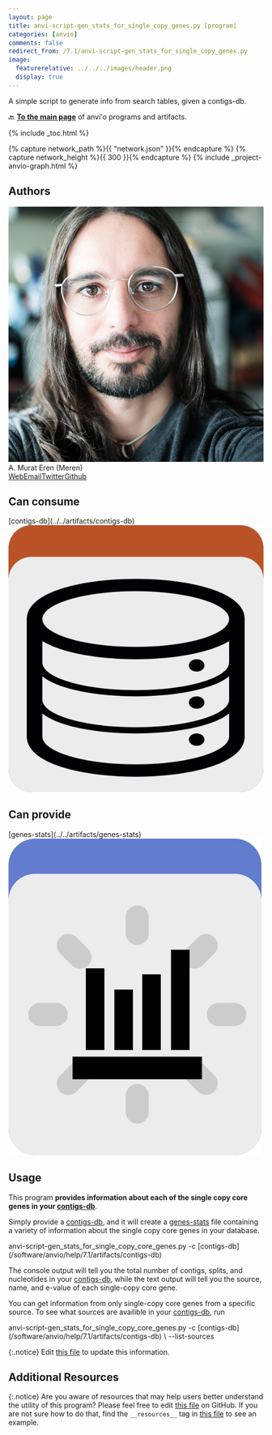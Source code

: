 ```yaml
---
layout: page
title: anvi-script-gen_stats_for_single_copy_genes.py [program]
categories: [anvio]
comments: false
redirect_from: /7.1/anvi-script-gen_stats_for_single_copy_genes.py
image:
  featurerelative: ../../../images/header.png
  display: true
---
```


A simple script to generate info from search tables, given a contigs-db.

🔙 **[To the main page](../../)** of anvi'o programs and artifacts.


{% include _toc.html %}
<div id="svg" class="subnetwork"></div>
{% capture network_path %}{{ "network.json" }}{% endcapture %}
{% capture network_height %}{{ 300 }}{% endcapture %}
{% include _project-anvio-graph.html %}


## Authors

<div class="page-author"><div class="page-author-info"><div class="page-person-photo"><img class="page-person-photo-img" src="../../images/authors/meren.jpg" /></div><div class="page-person-info-box"><span class="page-author-name">A. Murat Eren (Meren)</span><div class="page-author-social-box"><a href="http://meren.org" class="person-social" target="_blank"><i class="fa fa-fw fa-home"></i>Web</a><a href="mailto:a.murat.eren@gmail.com" class="person-social" target="_blank"><i class="fa fa-fw fa-envelope-square"></i>Email</a><a href="http://twitter.com/merenbey" class="person-social" target="_blank"><i class="fa fa-fw fa-twitter-square"></i>Twitter</a><a href="http://github.com/meren" class="person-social" target="_blank"><i class="fa fa-fw fa-github"></i>Github</a></div></div></div></div>



## Can consume


<p style="text-align: left" markdown="1"><span class="artifact-r">[contigs-db](../../artifacts/contigs-db) <img src="../../images/icons/DB.png" class="artifact-icon-mini" /></span></p>


## Can provide


<p style="text-align: left" markdown="1"><span class="artifact-p">[genes-stats](../../artifacts/genes-stats) <img src="../../images/icons/STATS.png" class="artifact-icon-mini" /></span></p>


## Usage


This program **provides information about each of the single copy core genes in your <span class="artifact-n">[contigs-db](/software/anvio/help/7.1/artifacts/contigs-db)</span>**. 

Simply provide a <span class="artifact-n">[contigs-db](/software/anvio/help/7.1/artifacts/contigs-db)</span>, and it will create a <span class="artifact-n">[genes-stats](/software/anvio/help/7.1/artifacts/genes-stats)</span> file containing a variety of information about the single copy core genes in your database. 

<div class="codeblock" markdown="1">
anvi&#45;script&#45;gen_stats_for_single_copy_core_genes.py &#45;c <span class="artifact&#45;n">[contigs&#45;db](/software/anvio/help/7.1/artifacts/contigs&#45;db)</span> 
</div>

The console output will tell you the total number of contigs, splits, and nucleotides in your <span class="artifact-n">[contigs-db](/software/anvio/help/7.1/artifacts/contigs-db)</span>, while the text output will tell you the source, name, and e-value of each single-copy core gene. 

You can get information from only single-copy core genes from a specific source. To see what sources are availible in your <span class="artifact-n">[contigs-db](/software/anvio/help/7.1/artifacts/contigs-db)</span>, run 

<div class="codeblock" markdown="1">
anvi&#45;script&#45;gen_stats_for_single_copy_core_genes.py &#45;c <span class="artifact&#45;n">[contigs&#45;db](/software/anvio/help/7.1/artifacts/contigs&#45;db)</span> \
                                                    &#45;&#45;list&#45;sources
</div>


{:.notice}
Edit [this file](https://github.com/merenlab/anvio/tree/master/anvio/docs/programs/anvi-script-gen_stats_for_single_copy_genes.py.md) to update this information.


## Additional Resources



{:.notice}
Are you aware of resources that may help users better understand the utility of this program? Please feel free to edit [this file](https://github.com/merenlab/anvio/tree/master/bin/anvi-script-gen_stats_for_single_copy_genes.py) on GitHub. If you are not sure how to do that, find the `__resources__` tag in [this file](https://github.com/merenlab/anvio/blob/master/bin/anvi-interactive) to see an example.
